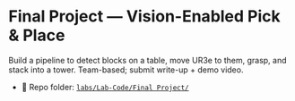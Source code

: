 # Final Project — Vision-Enabled Pick & Place

Build a pipeline to detect blocks on a table, move UR3e to them, grasp, and stack into a tower. Team-based; submit write-up + demo video.

- 📁 Repo folder: [`labs/Lab-Code/Final Project/`](../Lab-Code/Final%20Project/)
